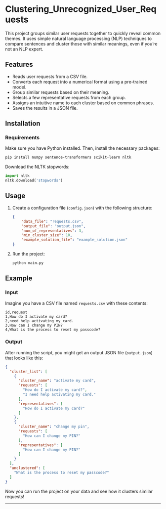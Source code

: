 # Clustering_Unrecognized_User_Requests

This project groups similar user requests together to quickly reveal common themes. It uses simple natural language processing (NLP) techniques to compare sentences and cluster those with similar meanings, even if you’re not an NLP expert.

## Features
- Reads user requests from a CSV file.
- Converts each request into a numerical format using a pre-trained model.
- Group similar requests based on their meaning.
- Selects a few representative requests from each group.
- Assigns an intuitive name to each cluster based on common phrases.
- Saves the results in a JSON file.

## Installation
### Requirements
Make sure you have Python installed. Then, install the necessary packages:
```bash
pip install numpy sentence-transformers scikit-learn nltk
```
Download the NLTK stopwords:
```python
import nltk
nltk.download('stopwords')
```

## Usage
1. Create a configuration file (`config.json`) with the following structure:
   ```json
   {
       "data_file": "requests.csv",
       "output_file": "output.json",
       "num_of_representatives": 3,
       "min_cluster_size": 10,
       "example_solution_file": "example_solution.json"
   }
   ```
2. Run the project:
   ```bash
   python main.py
   ```

## Example
### Input
Imagine you have a CSV file named `requests.csv` with these contents:
```
id,request
1,How do I activate my card?
2,need help activating my card.
3,How can I change my PIN?
4,What is the process to reset my passcode?
```

### Output
After running the script, you might get an output JSON file (`output.json`) that looks like this:
```json
{
  "cluster_list": [
    {
      "cluster_name": "activate my card",
      "requests": [
        "How do I activate my card?",
        "I need help activating my card."
      ],
      "representatives": [
        "How do I activate my card?"
      ]
    },
    {
      "cluster_name": "change my pin",
      "requests": [
        "How can I change my PIN?"
      ],
      "representatives": [
        "How can I change my PIN?"
      ]
    }
  ],
  "unclustered": [
    "What is the process to reset my passcode?"
  ]
}
```

Now you can run the project on your data and see how it clusters similar requests!

---
